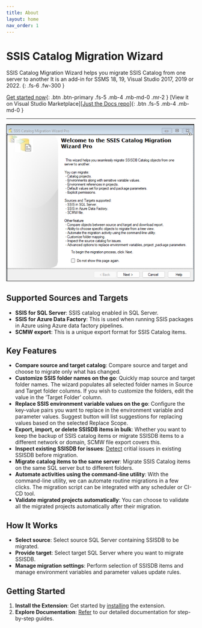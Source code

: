 ```yaml
---
title: About
layout: home
nav_order: 1
---
```


# SSIS Catalog Migration Wizard

SSIS Catalog Migration Wizard helps you migrate SSIS Catalog from one server to another It is an add-in for SSMS 18, 19, Visual Studio 2017, 2019 or 2022.
{: .fs-6 .fw-300 }

[Get started now](#download){: .btn .btn-primary .fs-5 .mb-4 .mb-md-0 .mr-2 }
[View it on Visual Studio Marketplace][[Just the Docs repo](https://marketplace.visualstudio.com/items?itemName=AzureOps.ssiscatalogerpro)]{: .btn .fs-5 .mb-4 .mb-md-0 }

---

<img src="media/Main.png" width="500">

## Supported Sources and Targets
- **SSIS for SQL Server**: SSIS catalog enabled in SQL Server. 
- **SSIS for Azure Data Factory**: This is used when running SSIS packages in Azure using Azure data factory pipelines.
- **SCMW export**: This is a unique export format for SSIS Catalog items.

## Key Features
- **Compare source and target catalog**: Compare source and target and choose to migrate only what has changed.
- **Customize SSIS folder names on the go**: Quickly map source and target folder names. The wizard populates all selected folder names in Source and Target folder columns. If you wish to customize the folders, edit the value in the ‘Target Folder’ column.
- **Replace SSIS environment variable values on the go**: Configure the key-value pairs you want to replace in the environment variable and parameter values. Suggest button will list suggestions for replacing values based on the selected Replace Scope.
- **Export, import, or delete SSISDB items in bulk**: Whether you want to keep the backup of SSIS catalog items or migrate SSISDB items to a different network or domain, SCMW file export covers this.
- **Inspect existing SSISDB for issues**: [Detect](https://azureops.org/articles/is-your-ssis-catalog-migration-ready/) critial issues in existing SSISDB before migration. 
- **Migrate catalog items to the same server**: Migrate SSIS Catalog items on the same SQL server but to different folders.
- **Automate activities using the command-line utility**: With the command-line utility, we can automate routine migrations in a few clicks. The migration script can be integrated with any scheduler or CI-CD tool.
- **Validate migrated projects automatically**: You can choose to validate all the migrated projects automatically after their migration.

## How It Works
- **Select source**: Select source SQL Server containing SSISDB to be migrated.
- **Provide target**: Select target SQL Server where you want to migrate SSISDB.
- **Manage migration settings**: Perform selection of SSISDB items and manage environment variables and parameter values update rules.

## Getting Started
1. **Install the Extension**: Get started by [installing](https://ssiscataloger.azureops.org/download.html)  the extension.
2. **Explore Documentation**: [Refer](https://ssiscataloger.azureops.org/getting-started) to our detailed documentation for step-by-step guides.


